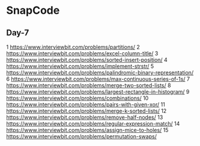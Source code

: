 # SnapCode
## Day-7
1 https://www.interviewbit.com/problems/partitions/
2 https://www.interviewbit.com/problems/excel-column-title/
3 https://www.interviewbit.com/problems/sorted-insert-position/
4 https://www.interviewbit.com/problems/implement-strstr/
5 https://www.interviewbit.com/problems/palindromic-binary-representation/
6 https://www.interviewbit.com/problems/max-continuous-series-of-1s/
7 https://www.interviewbit.com/problems/merge-two-sorted-lists/
8 https://www.interviewbit.com/problems/largest-rectangle-in-histogram/
9 https://www.interviewbit.com/problems/combinations/
10 https://www.interviewbit.com/problems/pairs-with-given-xor/
11 https://www.interviewbit.com/problems/merge-k-sorted-lists/
12 https://www.interviewbit.com/problems/remove-half-nodes/
13 https://www.interviewbit.com/problems/regular-expression-match/
14 https://www.interviewbit.com/problems/assign-mice-to-holes/
15 https://www.interviewbit.com/problems/permutation-swaps/ 
